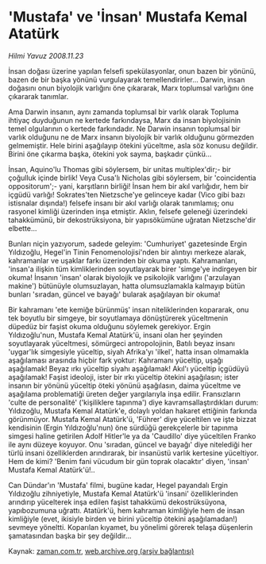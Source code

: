 # 'Mustafa' ve 'İnsan' Mustafa Kemal Atatürk

*Hilmi Yavuz 2008.11.23*

<tr><td class="metin" colspan="2" style="padding-top: 20px; padding-left: 5px; padding-right: 10px;">İnsan doğası üzerine yapılan felsefi spekülasyonlar, onun bazen bir yönünü, bazen de bir başka yönünü vurgulayarak temellendirirler... Darwin, insan doğasını onun biyolojik varlığını öne çıkararak, Marx toplumsal varlığını öne çıkararak tanımlar.</td></tr><tr><td class="metin" colspan="2" style="padding-top: 20px; padding-left: 5px; padding-right: 10px;"><p>Ama Darwin insanın, aynı zamanda toplumsal bir varlık olarak Topluma ihtiyaç duyduğunun ne kertede farkındaysa, Marx da insan biyolojisinin temel olgularının o kertede farkındadır. Ne Darwin insanın toplumsal bir varlık olduğunu ne de Marx insanın biyolojik bir varlık olduğunu görmezden gelmemiştir. Hele birini aşağılayıp ötekini yüceltme, asla söz konusu değildir. Birini öne çıkarma başka, ötekini yok sayma, başkadır çünkü...
<p>İnsan, Aquino'lu Thomas gibi söylersem, bir unitas multiplex'dir;- bir çoğulluk içinde birlik! Veya Cusa'lı Nicholas gibi söylersem, bir 'coincidentia oppositorum';- yani, karşıtların birliği! İnsan hem bir akıl varlığıdır, hem bir içgüdü varlığı! Sokrates'ten Nietzsche'ye gelinceye kadar (Vico gibi bazı istisnalar dışında!) felsefe insanı bir akıl varlığı olarak tanımlamış; onu rasyonel kimliği üzerinden inşa etmiştir. Aklın, felsefe geleneği üzerindeki tahakkümünü, bir dekostrüksiyona, bir yapısökümüne uğratan Nietzsche'dir elbette...
<p>Bunları niçin yazıyorum, sadede geleyim: 'Cumhuriyet' gazetesinde Ergin Yıldızoğlu, Hegel'in Tinin Fenomenolojisi'nden bir alıntıyı merkeze alarak, kahramanlar ve uşaklar farkı üzerinden bir okuma yaptı. Kahramanları, 'insan'a ilişkin tüm kimliklerinden soyutlayarak birer 'simge'ye indirgeyen bir okuma! İnsanın 'insan' olarak biyolojik ve psikolojik varlığını ('arzulayan makine') bütünüyle olumsuzlayan, hatta olumsuzlamakla kalmayıp bütün bunları 'sıradan, güncel ve bayağı' bularak aşağılayan bir okuma!
<p>Bir kahramanı 'ete kemiğe bürünmüş' insan niteliklerinden kopararak, onu tek boyutlu bir simgeye, bir soyutlamaya dönüştürerek yüceltmenin düpedüz bir faşist okuma olduğunu söylemek gerekiyor. Ergin Yıldızoğlu'nun, Mustafa Kemal Atatürk'ü, insani olan her şeyinden soyutlayarak yüceltmesi, sömürgeci antropolojinin, Batılı beyaz insanı 'uygar'lık simgesiyle yüceltip, siyah Afrika'yı 'ilkel', hatta insan olmamakla aşağılaması arasında hiçbir fark yoktur: Kahramanı yüceltip, uşağı aşağılamak! Beyaz ırkı yüceltip siyahı aşağılamak! Akıl'ı yüceltip içgüdüyü aşağılamak! Faşist ideoloji, ister bir ırkı yüceltip ötekini aşağılasın; ister insanın bir yönünü yüceltip öteki yönünü aşağılasın, daima yüceltme ve aşağılama problematiği üreten değer yargılarıyla inşa edilir. Fransızların 'culte de personalité' ('kişiliklere tapınma') diye kavramsallaştırdıkları durum: Yıldızoğlu, Mustafa Kemal Atatürk'e, dolaylı yoldan hakaret ettiğinin farkında görünmüyor. Mustafa Kemal Atatürk'ü, 'Führer' diye yüceltilen ve işte bizzat kendisinin (Ergin Yıldızoğlu'nun) öne sürdüğü gerekçelerle bir tapınma simgesi haline getirilen Adolf Hitler'le ya da 'Caudillo' diye yüceltilen Franko ile aynı düzeye koyuyor. Onu 'sıradan, güncel ve bayağı' diye nitelediği her türlü insani özelliklerden arındırarak, bir insanüstü varlık kertesine yüceltiyor. Hem de kimi? 'Benim fani vücudum bir gün toprak olacaktır' diyen, 'insan' Mustafa Kemal Atatürk'ü!..
<p>Can Dündar'ın 'Mustafa' filmi, bugüne kadar, Hegel payandalı Ergin Yıldızoğlu zihniyetiyle, Mustafa Kemal Atatürk'ü 'insani' özelliklerinden arındırıp yücelterek inşa edilen faşist tahakkümü dekostrüksüyona, yapıbozumuna uğrattı. Atatürk'ü, hem kahraman kimliğiyle hem de insan kimliğiyle (evet, ikisiyle birden ve birini yüceltip ötekini aşağılamadan!) sevmeye yöneltti. Koparılan kıyamet, bu yönelimi görerek telaşa düşenlerin şamatasından başka bir şey değildir...<br/></p></p></p></p></p></td></tr>

Kaynak: [zaman.com.tr](http://zaman.com.tr/yazar.do?yazino=763212), [web.archive.org (arşiv bağlantısı)](http://web.archive.org/web/20081220075704/http://zaman.com.tr:80/yazar.do?yazino=763212)
